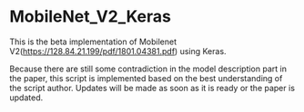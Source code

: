 # MobileNet_V2_Keras

This is the beta implementation of Mobilenet V2(https://128.84.21.199/pdf/1801.04381.pdf) using Keras.

Because there are still some contradiction in the model description part in the paper, this script is implemented based on the best understanding of the script author. Updates will be made as soon as it is ready or the paper is updated.
